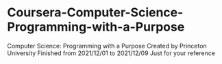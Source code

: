 # Coursera-Computer-Science-Programming-with-a-Purpose
Computer Science: Programming with a Purpose
Created by Princeton University
Finished from 2021/12/01 to 2021/12/09
Just for your reference
